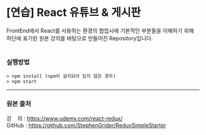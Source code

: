 # [연습] React 유튜브 & 게시판


FrontEnd에서 React를 사용하는 환경의 협업시에 기본적인 부분들을 이해하기 위해 하단에 표기된 원본 강의를 바탕으로 만들어진 Repository입니다.
<br/><br/>

### 실행방법
```
> npm install (npm이 설치되어 있지 않은 경우) 
> npm start
```
---
### 원본 출처
강&nbsp;&nbsp;&nbsp;&nbsp;의 : https://www.udemy.com/react-redux/  
GitHub : https://github.com/StephenGrider/ReduxSimpleStarter